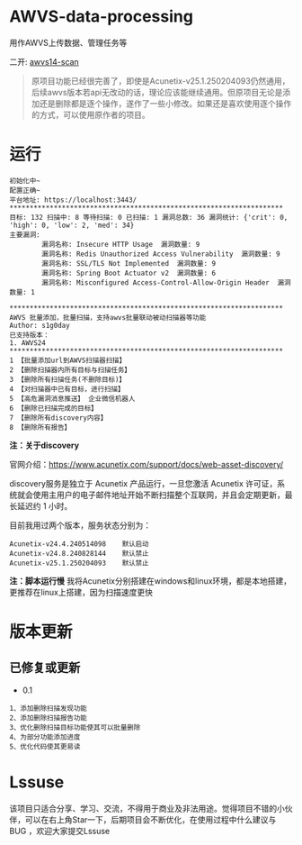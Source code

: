 # AWVS-data-processing

用作AWVS上传数据、管理任务等

二开: [awvs14-scan](https://github.com/test502git/awvs14-scan)

> 原项目功能已经很完善了，即使是Acunetix-v25.1.250204093仍然通用，后续awvs版本若api无改动的话，理论应该能继续通用。但原项目无论是添加还是删除都是逐个操作，遂作了一些小修改。如果还是喜欢使用逐个操作的方式，可以使用原作者的项目。
 
# 运行

```
初始化中~
配置正确~
平台地址: https://localhost:3443/
********************************************************************
目标: 132 扫描中: 8 等待扫描: 0 已扫描: 1 漏洞总数: 36 漏洞统计: {'crit': 0, 'high': 0, 'low': 2, 'med': 34}
主要漏洞:
        漏洞名称: Insecure HTTP Usage  漏洞数量: 9
        漏洞名称: Redis Unauthorized Access Vulnerability  漏洞数量: 9
        漏洞名称: SSL/TLS Not Implemented  漏洞数量: 9
        漏洞名称: Spring Boot Actuator v2  漏洞数量: 6
        漏洞名称: Misconfigured Access-Control-Allow-Origin Header  漏洞数量: 1

********************************************************************
AWVS 批量添加，批量扫描，支持awvs批量联动被动扫描器等功能
Author: s1g0day
已支持版本：
1. AWVS24
********************************************************************
1 【批量添加url到AWVS扫描器扫描】
2 【删除扫描器内所有目标与扫描任务】
3 【删除所有扫描任务(不删除目标)】
4 【对扫描器中已有目标，进行扫描】
5 【高危漏洞消息推送】 企业微信机器人
6 【删除已扫描完成的目标】
7 【删除所有discovery内容】
8 【删除所有报告】
```

**注：关于discovery**

官网介绍：https://www.acunetix.com/support/docs/web-asset-discovery/

discovery服务是独立于 Acunetix 产品运行，一旦您激活 Acunetix 许可证，系统就会使用主用户的电子邮件地址开始不断扫描整个互联网，并且会定期更新，最长延迟约 1 小时。

目前我用过两个版本，服务状态分别为：

```
Acunetix-v24.4.240514098	默认启动
Acunetix-v24.8.240828144	默认禁止
Acunetix-v25.1.250204093	默认禁止
```

**注：脚本运行慢**
我将Acunetix分别搭建在windows和linux环境，都是本地搭建，更推荐在linux上搭建，因为扫描速度更快

# 版本更新

## 已修复或更新

- 0.1 

```
1、添加删除扫描发现功能
2、添加删除扫描报告功能
3、优化删除扫描目标功能使其可以批量删除
4、为部分功能添加进度
5、优化代码使其更易读
```

# Lssuse

该项目只适合分享、学习、交流，不得用于商业及非法用途。觉得项目不错的小伙伴，可以在右上角Star一下，后期项目会不断优化，在使用过程中什么建议与BUG ，欢迎大家提交Lssuse
